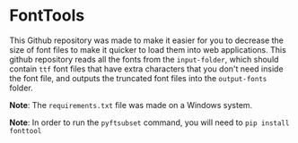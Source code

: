 # FontTools

This Github repository was made to make it easier for you to decrease the size of font files to make it quicker to load them into web applications. This github repository reads all the fonts from the `input-folder`, which should contain `ttf` font files that have extra characters that you don't need inside the font file, and outputs the truncated font files into the `output-fonts` folder. 

**Note**: The `requirements.txt` file was made on a Windows system.

**Note**: In order to run the `pyftsubset` command, you will need to `pip install fonttool`